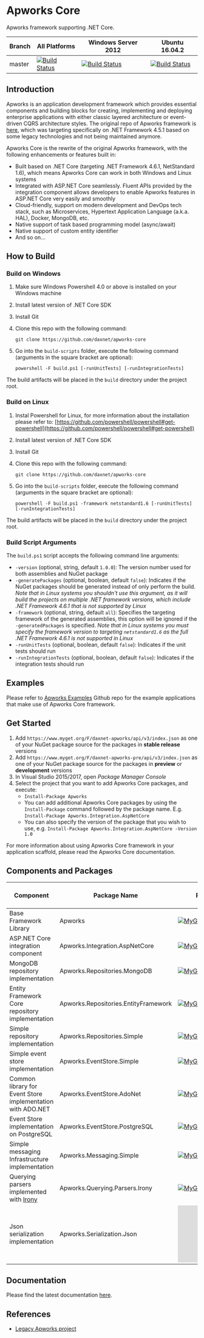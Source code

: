 # Apworks Core
Apworks framework supporting .NET Core.

Branch          | All Platforms     | Windows Server 2012   | Ubuntu 16.04.2             
----------------|-------------------|-----------------------|--------------------------
master          | [![Build Status](http://daxnet-win-svr.eastasia.cloudapp.azure.com:8080/buildStatus/icon?job=apworks-core)](http://daxnet-win-svr.eastasia.cloudapp.azure.com:8080/view/apworks/job/apworks-core/) | [![Build Status](http://daxnet-win-svr.eastasia.cloudapp.azure.com:8080/buildStatus/icon?job=apworks-core-win)](http://daxnet-win-svr.eastasia.cloudapp.azure.com:8080/view/apworks/job/apworks-core-win/) | [![Build Status](http://daxnet-win-svr.eastasia.cloudapp.azure.com:8080/buildStatus/icon?job=apworks-core-ubuntu)](http://daxnet-win-svr.eastasia.cloudapp.azure.com:8080/view/apworks/job/apworks-core-ubuntu/)

## Introduction
Apworks is an application development framework which provides essential components and building blocks for creating, implementing and deploying enterprise applications with either classic layered architecture or event-driven CQRS architecture styles. The original repo of Apworks framework is [here](https://github.com/daxnet/Apworks), which was targeting specifically on .NET Framework 4.5.1 based on some legacy technologies and not being maintained anymore.

Apworks Core is the rewrite of the original Apworks framework, with the following enhancements or features built in:

- Built based on .NET Core (targeting .NET Framework 4.6.1, NetStandard 1.6), which means Apworks Core can work in both Windows and Linux systems
- Integrated with ASP.NET Core seamlessly. Fluent APIs provided by the integration component allows developers to enable Apworks features in ASP.NET Core very easily and smoothly
- Cloud-friendly, support on modern development and DevOps tech stack, such as Microservices, Hypertext Application Language (a.k.a. HAL), Docker, MongoDB, etc.
- Native support of task based programming model (async/await)
- Native support of custom entity identifier
- And so on...

## How to Build

### Build on Windows

1. Make sure Windows Powershell 4.0 or above is installed on your Windows machine
2. Install latest version of .NET Core SDK
2. Install Git
3. Clone this repo with the following command:

	`git clone https://github.com/daxnet/apworks-core`

4. Go into the `build-scripts` folder, execute the following command (arguments in the square bracket are optional):

	`powershell -F build.ps1 [-runUnitTests] [-runIntegrationTests]`

The build artifacts will be placed in the `build` directory under the project root.

### Build on Linux

1. Instal Powershell for Linux, for more information about the installation please refer to: [https://github.com/powershell/powershell#get-powershell](https://github.com/powershell/powershell#get-powershell)
2. Install latest version of .NET Core SDK
3. Install Git
4. Clone this repo with the following command:

	`git clone https://github.com/daxnet/apworks-core`

4. Go into the `build-scripts` folder, execute the following command (arguments in the square bracket are optional):

	`powershell -F build.ps1 -framework netstandard1.6 [-runUnitTests] [-runIntegrationTests]`

The build artifacts will be placed in the `build` directory under the project root.

### Build Script Arguments

The `build.ps1` script accepts the following command line arguments:

- `-version` (optional, string, default `1.0.0`): The version number used for both assemblies and NuGet package
- `-generatePackages` (optional, boolean, default `false`): Indicates if the NuGet packages should be generated instead of only perform the build. _Note that in Linux systems you shouldn't use this argument, as it will build the projects on multiple .NET framework versions, which include .NET Framework 4.6.1 that is not supported by Linux_
- `-framework` (optional, string, default `all`): Specifies the targeting framework of the generated assemblies, this option will be ignored if the `-generatedPackages` is specified. _Note that in Linux systems you must specify the framework version to targeting `netstandard1.6` as the full .NET Framework 4.6.1 is not supported in Linux_
- `-runUnitTests` (optional, boolean, default `false`): Indicates if the unit tests should run
- `-runIntegrationTests` (optional, boolean, default `false`): Indicates if the integration tests should run

## Examples

Please refer to [Apworks Examples](https://github.com/daxnet/apworks-examples) Github repo for the example applications that make use of Apworks Core framework.

## Get Started
1. Add `https://www.myget.org/F/daxnet-apworks/api/v3/index.json` as one of your NuGet package source for the packages in **stable release** versions
2. Add `https://www.myget.org/F/daxnet-apworks-pre/api/v3/index.json` as one of your NuGet package source for the packages in **preview** or **development** versions
3. In Visual Studio 2015/2017, open _Package Manager Console_
4. Select the project that you want to add Apworks Core packages, and execute:
	- `Install-Package Apworks`
	- You can add additional Apworks Core packages by using the `Install-Package` command followed by the package name. E.g. `Install-Package Apworks.Integration.AspNetCore`
	- You can also specify the version of the package that you wish to use, e.g. `Install-Package Apworks.Integration.AspNetCore -Version 1.0`

For more information about using Apworks Core framework in your application scaffold, please read the Apworks Core documentation.

## Components and Packages

Component | Package Name                      | Package Source (preview)         | Package Source (stable)
-----------------------|--------------------------|----------------------------------|--------------------------
Base Framework Library | Apworks                   | [![MyGet Badge](https://buildstats.info/myget/daxnet-apworks-pre/Apworks)](https://www.myget.org/feed/daxnet-apworks-pre/package/nuget/Apworks) | (n/a)
ASP.NET Core integration component | Apworks.Integration.AspNetCore | [![MyGet Badge](https://buildstats.info/myget/daxnet-apworks-pre/Apworks.Integration.AspNetCore)](https://www.myget.org/feed/daxnet-apworks-pre/package/nuget/Apworks.Integration.AspNetCore) | (n/a)
MongoDB repository implementation | Apworks.Repositories.MongoDB | [![MyGet Badge](https://buildstats.info/myget/daxnet-apworks-pre/Apworks.Repositories.MongoDB)](https://www.myget.org/feed/daxnet-apworks-pre/package/nuget/Apworks.Repositories.MongoDB) | (n/a)
Entity Framework Core repository implementation | Apworks.Repositories.EntityFramework | [![MyGet Badge](https://buildstats.info/myget/daxnet-apworks-pre/Apworks.Repositories.EntityFramework)](https://www.myget.org/feed/daxnet-apworks-pre/package/nuget/Apworks.Repositories.EntityFramework) | (n/a)
Simple repository implementation | Apworks.Repositories.Simple | [![MyGet Badge](https://buildstats.info/myget/daxnet-apworks-pre/Apworks.Repositories.Simple)](https://www.myget.org/feed/daxnet-apworks-pre/package/nuget/Apworks.Repositories.Simple) | (n/a)
Simple event store implementation | Apworks.EventStore.Simple | [![MyGet Badge](https://buildstats.info/myget/daxnet-apworks-pre/Apworks.EventStore.Simple)](https://www.myget.org/feed/daxnet-apworks-pre/package/nuget/Apworks.EventStore.Simple) | (n/a)
Common library for Event Store implementation with ADO.NET | Apworks.EventStore.AdoNet | [![MyGet Badge](https://buildstats.info/myget/daxnet-apworks-pre/Apworks.EventStore.AdoNet)](https://www.myget.org/feed/daxnet-apworks-pre/package/nuget/Apworks.EventStore.AdoNet) | (n/a)
Event Store implementation on PostgreSQL | Apworks.EventStore.PostgreSQL | [![MyGet Badge](https://buildstats.info/myget/daxnet-apworks-pre/Apworks.EventStore.PostgreSQL)](https://www.myget.org/feed/daxnet-apworks-pre/package/nuget/Apworks.EventStore.PostgreSQL) | (n/a)
Simple messaging Infrastructure implementation | Apworks.Messaging.Simple | [![MyGet Badge](https://buildstats.info/myget/daxnet-apworks-pre/Apworks.Messaging.Simple)](https://www.myget.org/feed/daxnet-apworks-pre/package/nuget/Apworks.Messaging.Simple) | (n/a)
Querying parsers implemented with [Irony](https://github.com/daxnet/Irony "Irony") | Apworks.Querying.Parsers.Irony | [![MyGet Badge](https://buildstats.info/myget/daxnet-apworks-pre/Apworks.Querying.Parsers.Irony)](https://www.myget.org/feed/daxnet-apworks-pre/package/nuget/Apworks.Querying.Parsers.Irony) | (n/a)
Json serialization implementation | Apworks.Serialization.Json | [![MyGet Badge](https://buildstats.info/myget/daxnet-apworks-pre/Apworks.Serialization.Json)](https://www.myget.org/feed/daxnet-apworks-pre/package/nuget/Apworks.Serialization.Json) | (n/a)

## Documentation
Please find the latest documentation [here](http://apworks-core.readthedocs.io/en/latest/).

## References
- [Legacy Apworks project](https://github.com/daxnet/apworks)

